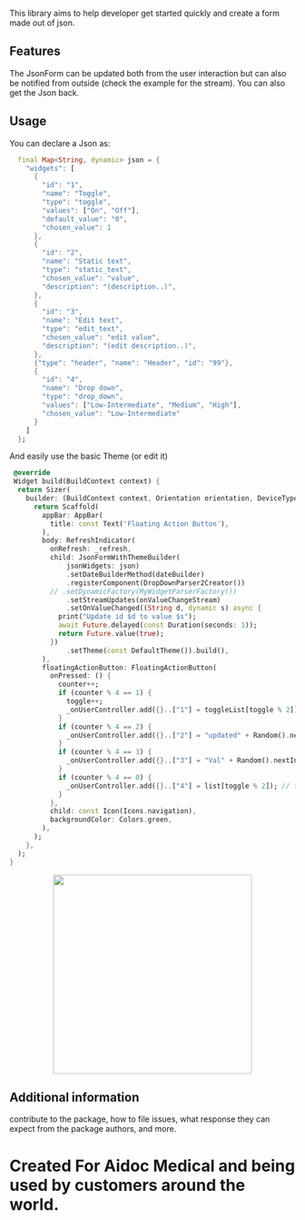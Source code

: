<!--
This README describes the package. If you publish this package to pub.dev,
this README's contents appear on the landing page for your package.

For information about how to write a good package README, see the guide for
[writing package pages](https://dart.dev/guides/libraries/writing-package-pages).

For general information about developing packages, see the Dart guide for
[creating packages](https://dart.dev/guides/libraries/create-library-packages)
and the Flutter guide for
[developing packages and plugins](https://flutter.dev/developing-packages).
-->

This library aims to help developer get started quickly and create a form made out of json.


## Features

The JsonForm can be updated both from the user interaction but can also be notified from outside
(check the example for the stream). You can also get the Json back.

## Usage
You can declare a Json as:
```dart
  final Map<String, dynamic> json = {
    "widgets": [
      {
        "id": "1",
        "name": "Toggle",
        "type": "toggle",
        "values": ["On", "Off"],
        "default_value": "0",
        "chosen_value": 1
      },
      {
        "id": "2",
        "name": "Static text",
        "type": "static_text",
        "chosen_value": "value",
        "description": "(description..)",
      },
      {
        "id": "3",
        "name": "Edit text",
        "type": "edit_text",
        "chosen_value": "edit value",
        "description": "(edit description..)",
      },
      {"type": "header", "name": "Header", "id": "99"},
      {
        "id": "4",
        "name": "Drop down",
        "type": "drop_down",
        "values": ["Low-Intermediate", "Medium", "High"],
        "chosen_value": "Low-Intermediate"
      }
    ]
  };
```

And easily use the basic Theme (or edit it)

```dart
 @override
 Widget build(BuildContext context) {
  return Sizer(
    builder: (BuildContext context, Orientation orientation, DeviceType deviceType) {
      return Scaffold(
        appBar: AppBar(
          title: const Text('Floating Action Button'),
        ),
        body: RefreshIndicator(
          onRefresh: _refresh,
          child: JsonFormWithThemeBuilder(
              jsonWidgets: json)
              .setDateBuilderMethod(dateBuilder)
              .registerComponent(DropDownParser2Creator())
          // .setDynamicFactory(MyWidgetParserFactory())
              .setStreamUpdates(onValueChangeStream)
              .setOnValueChanged((String d, dynamic s) async {
            print("Update id $d to value $s");
            await Future.delayed(const Duration(seconds: 1));
            return Future.value(true);
          })
              .setTheme(const DefaultTheme()).build(),
        ),
        floatingActionButton: FloatingActionButton(
          onPressed: () {
            counter++;
            if (counter % 4 == 1) {
              toggle++;
              _onUserController.add({}..["1"] = toggleList[toggle % 2]); // toggle
            }
            if (counter % 4 == 2) {
              _onUserController.add({}..["2"] = "updated" + Random().nextInt(10).toString()); // toggle
            }
            if (counter % 4 == 3) {
              _onUserController.add({}..["3"] = "Val" + Random().nextInt(100000).toString()); // toggle
            }
            if (counter % 4 == 0) {
              _onUserController.add({}..["4"] = list[toggle % 2]); // toggle
            }
          },
          child: const Icon(Icons.navigation),
          backgroundColor: Colors.green,
        ),
      );
    },
  );
}
```
<p align="center">
  <img src="https://raw.githubusercontent.com/itaishalom/JsonToForm/main/screen_shot.jpg" width="350">
</p>


## Additional information

contribute to the package, how to file issues, what response they can expect
from the package authors, and more.
# Created For Aidoc Medical and being used by customers around the world.
